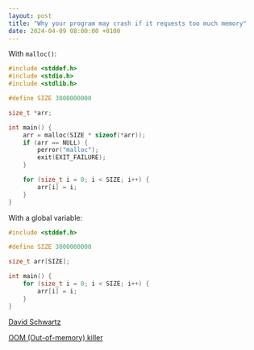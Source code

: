 ```yaml
---
layout: post
title: "Why your program may crash if it requests too much memory"
date: 2024-04-09 08:00:00 +0100
---
```


With `malloc()`:

```c
#include <stddef.h>
#include <stdio.h>
#include <stdlib.h>

#define SIZE 3000000000

size_t *arr;

int main() {
	arr = malloc(SIZE * sizeof(*arr));
	if (arr == NULL) {
		perror("malloc");
		exit(EXIT_FAILURE);
	}

	for (size_t i = 0; i < SIZE; i++) {
		arr[i] = i;
	}
}
```

With a global variable:

```c
#include <stddef.h>

#define SIZE 3000000000

size_t arr[SIZE];

int main() {
	for (size_t i = 0; i < SIZE; i++) {
		arr[i] = i;
	}
}
```

[David Schwartz](https://serverfault.com/a/420793/1055398)

[OOM (Out-of-memory) killer](https://linux-mm.org/OOM_Killer)
